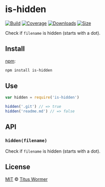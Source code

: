 # is-hidden

[![Build][build-badge]][build]
[![Coverage][coverage-badge]][coverage]
[![Downloads][downloads-badge]][downloads]
[![Size][size-badge]][size]

Check if `filename` is hidden (starts with a dot).

## Install

[npm][]:

```sh
npm install is-hidden
```

## Use

```js
var hidden = require('is-hidden')

hidden('.git') // => true
hidden('readme.md') // => false
```

## API

### `hidden(filename)`

Check if `filename` is hidden (starts with a dot).

## License

[MIT][license] © [Titus Wormer][author]

<!-- Definitions -->

[build-badge]: https://github.com/wooorm/is-hidden/workflows/main/badge.svg

[build]: https://github.com/wooorm/is-hidden/actions

[coverage-badge]: https://img.shields.io/codecov/c/github/wooorm/is-hidden.svg

[coverage]: https://codecov.io/github/wooorm/is-hidden

[downloads-badge]: https://img.shields.io/npm/dm/is-hidden.svg

[downloads]: https://www.npmjs.com/package/is-hidden

[size-badge]: https://img.shields.io/bundlephobia/minzip/is-hidden.svg

[size]: https://bundlephobia.com/result?p=is-hidden

[npm]: https://docs.npmjs.com/cli/install

[license]: license

[author]: https://wooorm.com
